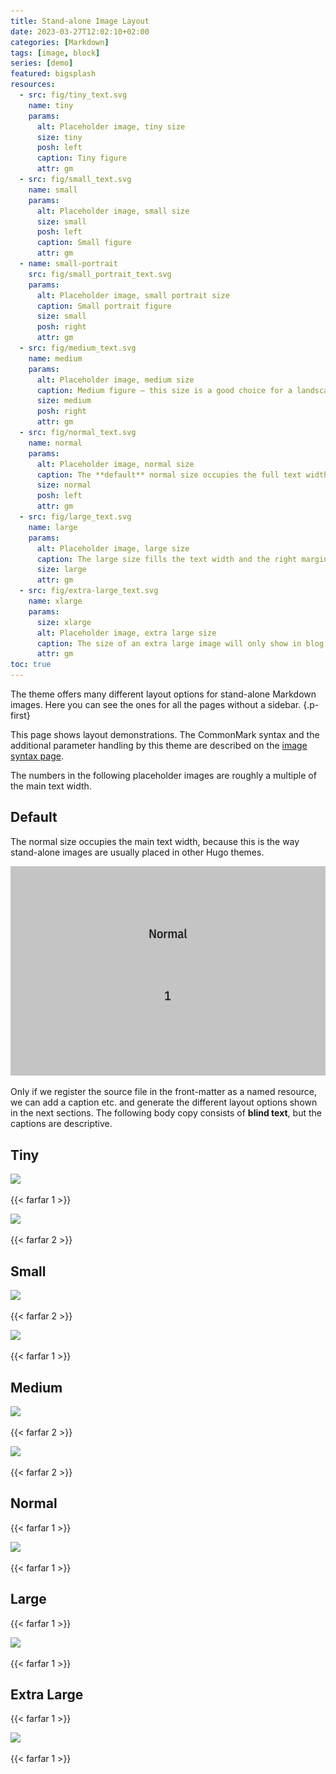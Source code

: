 ```yaml
---
title: Stand-alone Image Layout 
date: 2023-03-27T12:02:10+02:00
categories: [Markdown]
tags: [image, block]
series: [demo]
featured: bigsplash
resources:
  - src: fig/tiny_text.svg
    name: tiny
    params:
      alt: Placeholder image, tiny size
      size: tiny
      posh: left
      caption: Tiny figure
      attr: gm
  - src: fig/small_text.svg
    name: small
    params:
      alt: Placeholder image, small size
      size: small 
      posh: left
      caption: Small figure
      attr: gm
  - name: small-portrait
    src: fig/small_portrait_text.svg
    params:
      alt: Placeholder image, small portrait size
      caption: Small portrait figure
      size: small
      posh: right
      attr: gm
  - src: fig/medium_text.svg
    name: medium
    params:
      alt: Placeholder image, medium size
      caption: Medium figure – this size is a good choice for a landscape ratio. 
      size: medium 
      posh: right
      attr: gm
  - src: fig/normal_text.svg
    name: normal
    params:
      alt: Placeholder image, normal size
      caption: The **default** normal size occupies the full text width. If the margin is available, the caption is placed there.
      size: normal
      posh: left
      attr: gm
  - src: fig/large_text.svg
    name: large
    params:
      alt: Placeholder image, large size
      caption: The large size fills the text width and the right margin on documenation pages. The text of the caption is constrained to the text width. The attribution is placed in the right margin an on the right as usual.
      size: large
      attr: gm
  - src: fig/extra-large_text.svg
    name: xlarge
    params:
      size: xlarge
      alt: Placeholder image, extra large size
      caption: The size of an extra large image will only show in blog and article pages. It’s treated here like a large image, because the sidebar occupies the left margin.
      attr: gm
toc: true
---
```


The theme offers many different layout options for stand-alone Markdown images. Here you can see the ones for all the pages without a sidebar.
{.p-first}
<!--more-->

This page shows layout demonstrations. The CommonMark syntax and the additional parameter handling by this theme are described on the [image syntax page](/doc/basic/image/syntax).

The numbers in the following placeholder images are roughly a multiple of the main text width.

## Default

The normal size occupies the main text width, because this is the way stand-alone images are usually placed in other Hugo themes.

![Placeholder image](fig/normal.svg)

Only if we register the source file in the front-matter as a named resource, we can add a caption etc. and generate the different layout options shown in the next sections. The following body copy consists of **blind text**, but the captions are descriptive.

## Tiny

![](tiny)

{{< farfar 1 >}}

![](tiny?posh=right)

{{< farfar 2 >}}

## Small

![](small-portrait)

{{< farfar 2 >}}

![](small)

{{< farfar 1 >}}

## Medium

![](medium)

{{< farfar 2 >}}

![](medium?posh=left)

{{< farfar 2 >}}

## Normal
{{< farfar 1 >}}

![](normal)

{{< farfar 1 >}}

## Large
{{< farfar 1 >}}

![](large)

{{< farfar 1 >}}

## Extra Large

{{< farfar 1 >}}

![](xlarge)

{{< farfar 1 >}}